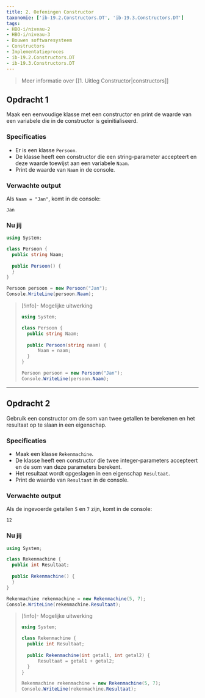 ```yaml
---
title: 2. Oefeningen Constructor
taxonomie: ['ib-19.2.Constructors.DT', 'ib-19.3.Constructors.DT']
tags:
- HBO-i/niveau-2
- HBO-i/niveau-3
- Bouwen softwaresysteem
- Constructors
- Implementatieproces
- ib-19.2.Constructors.DT
- ib-19.3.Constructors.DT
---
```


> Meer informatie over [[1. Uitleg Constructor|constructors]]

## Opdracht 1
Maak een eenvoudige klasse met een constructor en print de waarde van een variabele die in de constructor is geïnitialiseerd.

### Specificaties
- Er is een klasse `Persoon`.
- De klasse heeft een constructor die een string-parameter accepteert en deze waarde toewijst aan een variabele `Naam`.
- Print de waarde van `Naam` in de console.

### Verwachte output
Als `Naam = "Jan"`, komt in de console:
```
Jan
```

### Nu jij
``` csharp runner
using System;

class Persoon {
  public string Naam;
  
  public Persoon() {    
  }
}

Persoon persoon = new Persoon("Jan");
Console.WriteLine(persoon.Naam);
``` 

> [!info]- Mogelijke uitwerking
> ``` csharp
> using System;
> 
> class Persoon {
>   public string Naam;
>   
>   public Persoon(string naam) {
>       Naam = naam;
>   }
> }
> 
> Persoon persoon = new Persoon("Jan");
> Console.WriteLine(persoon.Naam);
> ```

---

## Opdracht 2
Gebruik een constructor om de som van twee getallen te berekenen en het resultaat op te slaan in een eigenschap.

### Specificaties
- Maak een klasse `Rekenmachine`.
- De klasse heeft een constructor die twee integer-parameters accepteert en de som van deze parameters berekent.
- Het resultaat wordt opgeslagen in een eigenschap `Resultaat`.
- Print de waarde van `Resultaat` in de console.

### Verwachte output
Als de ingevoerde getallen `5` en `7` zijn, komt in de console:
```
12
```

### Nu jij
``` csharp runner
using System;

class Rekenmachine {
  public int Resultaat;
  
  public Rekenmachine() {
  }
}

Rekenmachine rekenmachine = new Rekenmachine(5, 7);
Console.WriteLine(rekenmachine.Resultaat);
``` 

> [!info]- Mogelijke uitwerking
> ``` csharp
> using System;
> 
> class Rekenmachine {
>   public int Resultaat;
>   
>   public Rekenmachine(int getal1, int getal2) {
>       Resultaat = getal1 + getal2;
>   }
> }
> 
> Rekenmachine rekenmachine = new Rekenmachine(5, 7);
> Console.WriteLine(rekenmachine.Resultaat);
> ```
